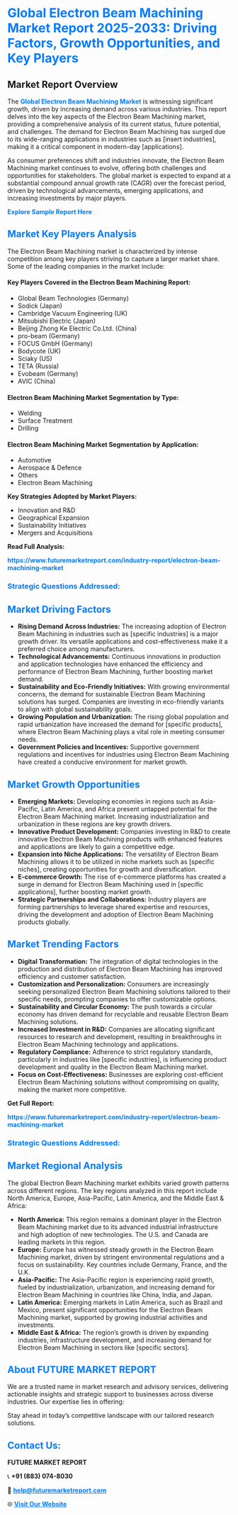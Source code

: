 <h1 style="color: #007BFF;">Global Electron Beam Machining Market Report 2025-2033: Driving Factors, Growth Opportunities, and Key Players</h1>

<section id="overview">
<h2>Market Report Overview</h2>
<p>The <a href="https://www.futuremarketreport.com/industry-report/electron-beam-machining-market" style="color: #007BFF; text-decoration: none;"><strong>Global Electron Beam Machining Market</strong></a> is witnessing significant growth, driven by increasing demand across various industries. This report delves into the key aspects of the Electron Beam Machining market, providing a comprehensive analysis of its current status, future potential, and challenges. The demand for Electron Beam Machining has surged due to its wide-ranging applications in industries such as [insert industries], making it a critical component in modern-day [applications].</p>
<p>As consumer preferences shift and industries innovate, the Electron Beam Machining market continues to evolve, offering both challenges and opportunities for stakeholders. The global market is expected to expand at a substantial compound annual growth rate (CAGR) over the forecast period, driven by technological advancements, emerging applications, and increasing investments by major players.</p>
</section>

<section id="overview">
<p><a href="https://www.futuremarketreport.com/request-sample/reportId=112059" style="color: #007BFF; text-decoration: none;"><strong>Explore Sample Report Here</strong></a></p>
</section>

<section id="key-players">
<h2 style="color: #007BFF;">Market Key Players Analysis</h2>
<p>The Electron Beam Machining market is characterized by intense competition among key players striving to capture a larger market share. Some of the leading companies in the market include:</p>
<h4>Key Players Covered in the Electron Beam Machining Report:</h4>
<ul><li>Global Beam Technologies (Germany)</li><li>Sodick (Japan)</li><li>Cambridge Vacuum Engineering (UK)</li><li>Mitsubishi Electric (Japan)</li><li>Beijing Zhong Ke Electric Co.Ltd. (China)</li><li>pro-beam (Germany)</li><li>FOCUS GmbH (Germany)</li><li>Bodycote (UK)</li><li>Sciaky (US)</li><li>TETA (Russia)</li><li>Evobeam (Germany)</li><li>AVIC (China)</li></ul>
<h4>Electron Beam Machining Market Segmentation by Type:</h4>
<ul><li>Welding</li><li>Surface Treatment</li><li>Drilling</li></ul>

<h4>Electron Beam Machining Market Segmentation by Application:</h4>
<ul><li>Automotive</li><li>Aerospace &amp; Defence</li><li>Others</li><li>Electron Beam Machining</li></ul>
<p><strong>Key Strategies Adopted by Market Players:</strong></p>
<ul>
<li>Innovation and R&D</li>
<li>Geographical Expansion</li>
<li>Sustainability Initiatives</li>
<li>Mergers and Acquisitions</li>
</ul>
</section>

<section>
<p><strong>Read Full Analysis: </strong></p><a href="https://www.futuremarketreport.com/industry-report/electron-beam-machining-market" style="color: #007BFF; text-decoration: none;"><strong>https://www.futuremarketreport.com/industry-report/electron-beam-machining-market</strong></a>
<h3 style="color: #007BFF;">Strategic Questions Addressed:</h3>
</section>

<section id="driving-factors">
<h2 style="color: #007BFF;">Market Driving Factors</h2>
<ul>
<li><strong>Rising Demand Across Industries:</strong> The increasing adoption of Electron Beam Machining in industries such as [specific industries] is a major growth driver. Its versatile applications and cost-effectiveness make it a preferred choice among manufacturers.</li>
<li><strong>Technological Advancements:</strong> Continuous innovations in production and application technologies have enhanced the efficiency and performance of Electron Beam Machining, further boosting market demand.</li>
<li><strong>Sustainability and Eco-Friendly Initiatives:</strong> With growing environmental concerns, the demand for sustainable Electron Beam Machining solutions has surged. Companies are investing in eco-friendly variants to align with global sustainability goals.</li>
<li><strong>Growing Population and Urbanization:</strong> The rising global population and rapid urbanization have increased the demand for [specific products], where Electron Beam Machining plays a vital role in meeting consumer needs.</li>
<li><strong>Government Policies and Incentives:</strong> Supportive government regulations and incentives for industries using Electron Beam Machining have created a conducive environment for market growth.</li>
</ul>
</section>

<section id="growth-opportunities">
<h2 style="color: #007BFF;">Market Growth Opportunities</h2>
<ul>
<li><strong>Emerging Markets:</strong> Developing economies in regions such as Asia-Pacific, Latin America, and Africa present untapped potential for the Electron Beam Machining market. Increasing industrialization and urbanization in these regions are key growth drivers.</li>
<li><strong>Innovative Product Development:</strong> Companies investing in R&D to create innovative Electron Beam Machining products with enhanced features and applications are likely to gain a competitive edge.</li>
<li><strong>Expansion into Niche Applications:</strong> The versatility of Electron Beam Machining allows it to be utilized in niche markets such as [specific niches], creating opportunities for growth and diversification.</li>
<li><strong>E-commerce Growth:</strong> The rise of e-commerce platforms has created a surge in demand for Electron Beam Machining used in [specific applications], further boosting market growth.</li>
<li><strong>Strategic Partnerships and Collaborations:</strong> Industry players are forming partnerships to leverage shared expertise and resources, driving the development and adoption of Electron Beam Machining products globally.</li>
</ul>
</section>

<section id="trending-factors">
<h2 style="color: #007BFF;">Market Trending Factors</h2>
<ul>
<li><strong>Digital Transformation:</strong> The integration of digital technologies in the production and distribution of Electron Beam Machining has improved efficiency and customer satisfaction.</li>
<li><strong>Customization and Personalization:</strong> Consumers are increasingly seeking personalized Electron Beam Machining solutions tailored to their specific needs, prompting companies to offer customizable options.</li>
<li><strong>Sustainability and Circular Economy:</strong> The push towards a circular economy has driven demand for recyclable and reusable Electron Beam Machining solutions.</li>
<li><strong>Increased Investment in R&D:</strong> Companies are allocating significant resources to research and development, resulting in breakthroughs in Electron Beam Machining technology and applications.</li>
<li><strong>Regulatory Compliance:</strong> Adherence to strict regulatory standards, particularly in industries like [specific industries], is influencing product development and quality in the Electron Beam Machining market.</li>
<li><strong>Focus on Cost-Effectiveness:</strong> Businesses are exploring cost-efficient Electron Beam Machining solutions without compromising on quality, making the market more competitive.</li>
</ul>
</section>

<section>
<p><strong>Get Full Report: </strong></p><a href="https://www.futuremarketreport.com/industry-report/electron-beam-machining-market" style="color: #007BFF; text-decoration: none;"><strong>https://www.futuremarketreport.com/industry-report/electron-beam-machining-market</strong></a>
<h3 style="color: #007BFF;">Strategic Questions Addressed:</h3>
</section>


<section id="regional-analysis">
<h2 style="color: #007BFF;">Market Regional Analysis</h2>
<p>The global Electron Beam Machining market exhibits varied growth patterns across different regions. The key regions analyzed in this report include North America, Europe, Asia-Pacific, Latin America, and the Middle East & Africa:</p>
<ul>
<li><strong>North America:</strong> This region remains a dominant player in the Electron Beam Machining market due to its advanced industrial infrastructure and high adoption of new technologies. The U.S. and Canada are leading markets in this region.</li>
<li><strong>Europe:</strong> Europe has witnessed steady growth in the Electron Beam Machining market, driven by stringent environmental regulations and a focus on sustainability. Key countries include Germany, France, and the U.K.</li>
<li><strong>Asia-Pacific:</strong> The Asia-Pacific region is experiencing rapid growth, fueled by industrialization, urbanization, and increasing demand for Electron Beam Machining in countries like China, India, and Japan.</li>
<li><strong>Latin America:</strong> Emerging markets in Latin America, such as Brazil and Mexico, present significant opportunities for the Electron Beam Machining market, supported by growing industrial activities and investments.</li>
<li><strong>Middle East & Africa:</strong> The region’s growth is driven by expanding industries, infrastructure development, and increasing demand for Electron Beam Machining in sectors like [specific sectors].</li>
</ul>
</section>

<footer>
<h2 style="color: #007BFF;">About FUTURE MARKET REPORT</h2>
<p>We are a trusted name in market research and advisory services, delivering actionable insights and strategic support to businesses across diverse industries. Our expertise lies in offering:</p>

<p>Stay ahead in today’s competitive landscape with our tailored research solutions.</p>

<h2 style="color: #007BFF;">Contact Us:</h2>
<p><strong>FUTURE MARKET REPORT</strong></p>
<p>📞 <strong>+91 (883) 074-8030</strong></p>
<p>📧 <strong><a href="mailto:help@futuremarketreport.com" style="color: #007BFF;">help@futuremarketreport.com</a></strong></p>
<p>🌐 <strong><a href="https://www.futuremarketreport.com/" style="color: #007BFF;">Visit Our Website</a></strong></p>
</footer>